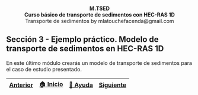 <div align="center">
<br><b>M.TSED </b>
<br><b>Curso básico de transporte de sedimentos con HEC-RAS 1D </b>
<br>Transporte de sedimentos by mlatouchefacenda@gmail.com<br>  
</div>

## Sección 3 - Ejemplo práctico. Modelo de transporte de sedimentos en HEC-RAS 1D
En este último módulo crearás un modelo de transporte de sedimentos para el caso de estudio presentado.


| [Anterior](../Section02/2_Limitaciones) | [:house: Inicio](../README.md) | [:beginner: Ayuda]() | [Siguiente](./3_CasoEstudio) |
|----------------------------|--------------------------------|----------------------|------------------|
